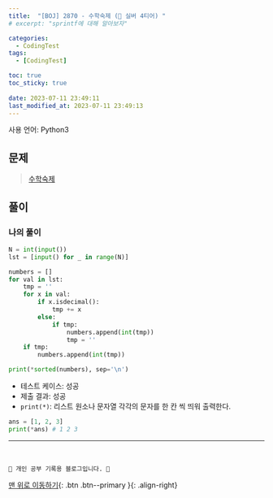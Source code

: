 ```yaml
---
title:  "[BOJ] 2870 - 수학숙제 (🥈 실버 4티어) "
# excerpt: "sprintf에 대해 알아보자"

categories:
  - CodingTest
tags:
  - [CodingTest]

toc: true
toc_sticky: true
 
date: 2023-07-11 23:49:11
last_modified_at: 2023-07-11 23:49:13
---
```


사용 언어: Python3

## 문제
> [수학숙제](https://www.acmicpc.net/problem/2870)

## 풀이
### 나의 풀이
```py
N = int(input())
lst = [input() for _ in range(N)]

numbers = []
for val in lst:
    tmp = ''
    for x in val:
        if x.isdecimal():
            tmp += x
        else:
            if tmp:
                numbers.append(int(tmp))
                tmp = ''
    if tmp:
        numbers.append(int(tmp))

print(*sorted(numbers), sep='\n')
```
- 테스트 케이스: 성공
- 제출 결과: 성공
- `print(*)`: 리스트 원소나 문자열 각각의 문자를 한 칸 씩 띄워 출력한다.<br>
```py
ans = [1, 2, 3]
print(*ans) # 1 2 3
```






***
<br>


    💛 개인 공부 기록용 블로그입니다. 👻

[맨 위로 이동하기](#){: .btn .btn--primary }{: .align-right}